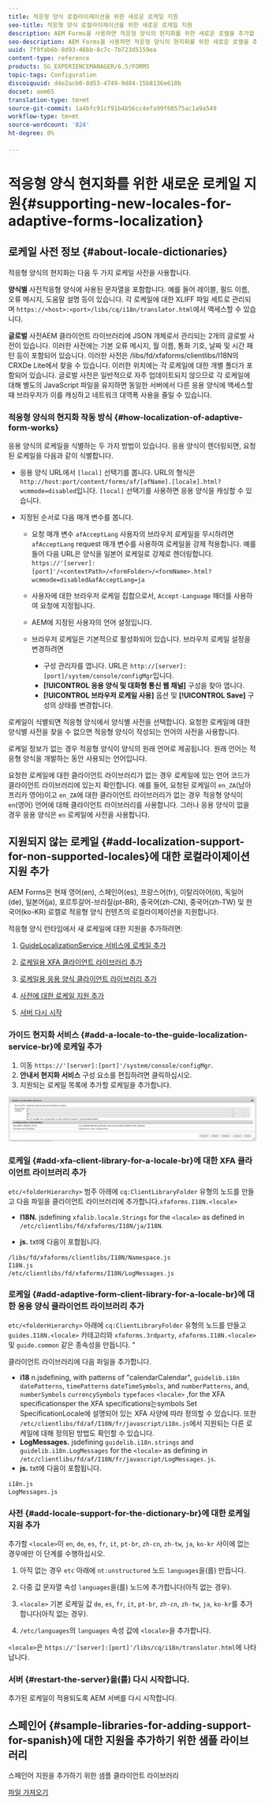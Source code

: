 ```yaml
---
title: 적응형 양식 로컬라이제이션을 위한 새로운 로케일 지원
seo-title: 적응형 양식 로컬라이제이션을 위한 새로운 로케일 지원
description: AEM Forms을 사용하면 적응형 양식의 현지화를 위한 새로운 로캘을 추가할 수 있습니다. 기본적으로 지원되는 로케일은 영어, 프랑스어, 독일어 및 일본어입니다.
seo-description: AEM Forms을 사용하면 적응형 양식의 현지화를 위한 새로운 로캘을 추가할 수 있습니다. 기본적으로 지원되는 로케일은 영어, 프랑스어, 독일어 및 일본어입니다.
uuid: 7f9fab6b-8d93-46bb-8c7c-7b723d5159ea
content-type: reference
products: SG_EXPERIENCEMANAGER/6.5/FORMS
topic-tags: Configuration
discoiquuid: d4e2acb0-8d53-4749-9d84-15b8136e610b
docset: aem65
translation-type: tm+mt
source-git-commit: 1a4bfc91cf91b4b56cc4efa99f60575ac1a9a549
workflow-type: tm+mt
source-wordcount: '824'
ht-degree: 0%

---
```



# 적응형 양식 현지화를 위한 새로운 로케일 지원{#supporting-new-locales-for-adaptive-forms-localization}

## 로케일 사전 정보 {#about-locale-dictionaries}

적응형 양식의 현지화는 다음 두 가지 로케일 사전을 사용합니다.

**양식별** 사전적응형 양식에 사용된 문자열을 포함합니다. 예를 들어 레이블, 필드 이름, 오류 메시지, 도움말 설명 등이 있습니다. 각 로케일에 대한 XLIFF 파일 세트로 관리되며 `https://<host>:<port>/libs/cq/i18n/translator.html`에서 액세스할 수 있습니다.

**글로벌** 사전AEM 클라이언트 라이브러리에 JSON 개체로서 관리되는 2개의 글로벌 사전이 있습니다. 이러한 사전에는 기본 오류 메시지, 월 이름, 통화 기호, 날짜 및 시간 패턴 등이 포함되어 있습니다. 이러한 사전은 /libs/fd/xfaforms/clientlibs/I18N의 CRXDe Lite에서 찾을 수 있습니다. 이러한 위치에는 각 로케일에 대한 개별 폴더가 포함되어 있습니다. 글로벌 사전은 일반적으로 자주 업데이트되지 않으므로 각 로케일에 대해 별도의 JavaScript 파일을 유지하면 동일한 서버에서 다른 응용 양식에 액세스할 때 브라우저가 이를 캐싱하고 네트워크 대역폭 사용을 줄일 수 있습니다.

### 적응형 양식의 현지화 작동 방식 {#how-localization-of-adaptive-form-works}

응용 양식의 로케일을 식별하는 두 가지 방법이 있습니다. 응용 양식이 렌더링되면, 요청된 로케일을 다음과 같이 식별합니다.

* 응용 양식 URL에서 `[local]` 선택기를 봅니다. URL의 형식은 `http://host:port/content/forms/af/[afName].[locale].html?wcmmode=disabled`입니다. `[local]` 선택기를 사용하면 응용 양식을 캐싱할 수 있습니다.

* 지정된 순서로 다음 매개 변수를 봅니다.

   * 요청 매개 변수 `afAcceptLang`
사용자의 브라우저 로케일을 무시하려면 
`afAcceptLang` request 매개 변수를 사용하여 로케일을 강제 적용합니다. 예를 들어 다음 URL은 양식을 일본어 로케일로 강제로 렌더링합니다.
      `https://'[server]:[port]'/<contextPath>/<formFolder>/<formName>.html?wcmmode=disabled&afAcceptLang=ja`

   * 사용자에 대한 브라우저 로케일 집합으로서, `Accept-Language` 헤더를 사용하여 요청에 지정됩니다.

   * AEM에 지정된 사용자의 언어 설정입니다.

   * 브라우저 로케일은 기본적으로 활성화되어 있습니다. 브라우저 로케일 설정을 변경하려면
      * 구성 관리자를 엽니다. URL은 `http://[server]:[port]/system/console/configMgr`입니다.
      * **[!UICONTROL 응용 양식 및 대화형 통신 웹 채널]** 구성을 찾아 엽니다.
      * **[!UICONTROL 브라우저 로케일 사용]** 옵션 및 **[!UICONTROL Save]** 구성의 상태를 변경합니다.

로케일이 식별되면 적응형 양식에서 양식별 사전을 선택합니다. 요청한 로케일에 대한 양식별 사전을 찾을 수 없으면 적응형 양식이 작성되는 언어의 사전을 사용합니다.

로케일 정보가 없는 경우 적응형 양식이 양식의 원래 언어로 제공됩니다. 원래 언어는 적응형 양식을 개발하는 동안 사용되는 언어입니다.

요청한 로케일에 대한 클라이언트 라이브러리가 없는 경우 로케일에 있는 언어 코드가 클라이언트 라이브러리에 있는지 확인합니다. 예를 들어, 요청된 로케일이 `en_ZA`(남아프리카 영어)이고 `en_ZA`에 대한 클라이언트 라이브러리가 없는 경우 적응형 양식이 `en`(영어) 언어에 대해 클라이언트 라이브러리를 사용합니다. 그러나 응용 양식이 없을 경우 응용 양식은 `en` 로케일에 사전을 사용합니다.

## 지원되지 않는 로케일 {#add-localization-support-for-non-supported-locales}에 대한 로컬라이제이션 지원 추가

AEM Forms은 현재 영어(en), 스페인어(es), 프랑스어(fr), 이탈리아어(it), 독일어(de), 일본어(ja), 포르투갈어-브라질(pt-BR), 중국어(zh-CN), 중국어(zh-TW) 및 한국어(ko-KR) 로캘로 적응형 양식 컨텐츠의 로컬라이제이션을 지원합니다.

적응형 양식 런타임에서 새 로케일에 대한 지원을 추가하려면:

1. [GuideLocalizationService 서비스에 로케일 추가](../../forms/using/supporting-new-language-localization.md#p-add-a-locale-to-the-guide-localization-service-br-p)

1. [로케일용 XFA 클라이언트 라이브러리 추가](../../forms/using/supporting-new-language-localization.md#p-add-xfa-client-library-for-a-locale-br-p)

1. [로케일용 응용 양식 클라이언트 라이브러리 추가](../../forms/using/supporting-new-language-localization.md#p-add-adaptive-form-client-library-for-a-locale-br-p)
1. [사전에 대한 로케일 지원 추가](../../forms/using/supporting-new-language-localization.md#p-add-locale-support-for-the-dictionary-br-p)
1. [서버 다시 시작](../../forms/using/supporting-new-language-localization.md#p-restart-the-server-p)

### 가이드 현지화 서비스 {#add-a-locale-to-the-guide-localization-service-br}에 로케일 추가

1. 이동 `https://'[server]:[port]'/system/console/configMgr`.
1. **안내서 현지화 서비스** 구성 요소를 편집하려면 클릭하십시오.
1. 지원되는 로케일 목록에 추가할 로케일을 추가합니다.

![GuideLocalizationService](assets/configservice.png)

### 로케일 {#add-xfa-client-library-for-a-locale-br}에 대한 XFA 클라이언트 라이브러리 추가

`etc/<folderHierarchy>` 범주 아래에 `cq:ClientLibraryFolder` 유형의 노드를 만들고 다음 파일을 클라이언트 라이브러리에 추가합니다.`xfaforms.I18N.<locale>`

* **I18N.** jsdefining  `xfalib.locale.Strings` for the  `<locale>` as defined in  `/etc/clientlibs/fd/xfaforms/I18N/ja/I18N`.

* **js.** txt에 다음이 포함됩니다.

```text
/libs/fd/xfaforms/clientlibs/I18N/Namespace.js
I18N.js
/etc/clientlibs/fd/xfaforms/I18N/LogMessages.js
```

### 로케일 {#add-adaptive-form-client-library-for-a-locale-br}에 대한 응용 양식 클라이언트 라이브러리 추가

`etc/<folderHierarchy>` 아래에 `cq:ClientLibraryFolder` 유형의 노드를 만들고 `guides.I18N.<locale>` 카테고리와 `xfaforms.3rdparty`, `xfaforms.I18N.<locale>` 및 `guide.common` 같은 종속성을 만듭니다. &quot;

클라이언트 라이브러리에 다음 파일을 추가합니다.

* **i18** n.jsdefining, with patterns of &quot;calendarCalendar&quot;,  `guidelib.i18n` `datePatterns`,  `timePatterns` `dateTimeSymbols`, and  `numberPatterns`, and, `numberSymbols`  `currencySymbols`  `typefaces`   `<locale>`   [ ](https://helpx.adobe.com/content/dam/Adobe/specs/xfa_spec_3_3.pdf),for the XFA specificationsper the XFA specifications는symbols Set SpecificationLocale에 설명되어 있는 XFA 사양에 따라 정의할 수 있습니다. 또한 `/etc/clientlibs/fd/af/I18N/fr/javascript/i18n.js`에서 지원되는 다른 로케일에 대해 정의된 방법도 확인할 수 있습니다.
* **LogMessages.** jsdefining  `guidelib.i18n.strings` and  `guidelib.i18n.LogMessages` for the  `<locale>` as defining in  `/etc/clientlibs/fd/af/I18N/fr/javascript/LogMessages.js`.
* **js.** txt에 다음이 포함됩니다.

```text
i18n.js
LogMessages.js
```

### 사전 {#add-locale-support-for-the-dictionary-br}에 대한 로케일 지원 추가

추가할 `<locale>`이 `en`, `de`, `es`, `fr`, `it`, `pt-br`, `zh-cn`, `zh-tw`, `ja`, `ko-kr` 사이에 없는 경우에만 이 단계를 수행하십시오.

1. 아직 없는 경우 `etc` 아래에 `nt:unstructured` 노드 `languages`을(를) 만듭니다.

1. 다중 값 문자열 속성 `languages`을(를) 노드에 추가합니다(아직 없는 경우).
1. `<locale>` 기본 로케일 값 `de`, `es`, `fr`, `it`, `pt-br`, `zh-cn`, `zh-tw`, `ja`, `ko-kr`를 추가합니다(아직 없는 경우).

1. `/etc/languages`의 `languages` 속성 값에 `<locale>`을 추가합니다.

`<locale>`은 `https://'[server]:[port]'/libs/cq/i18n/translator.html`에 나타납니다.

### 서버 {#restart-the-server}을(를) 다시 시작합니다.

추가된 로케일이 적용되도록 AEM 서버를 다시 시작합니다.

## 스페인어 {#sample-libraries-for-adding-support-for-spanish}에 대한 지원을 추가하기 위한 샘플 라이브러리

스페인어 지원을 추가하기 위한 샘플 클라이언트 라이브러리

[파일 가져오기](assets/sample.zip)
